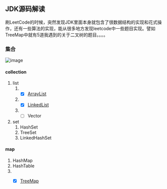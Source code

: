 ## JDK源码解读

刷LeetCode的时候，突然发现JDK里面本身就包含了很数据结构的实现和花式操作，还有一些算法的实现，能从很多地方发现leetcode中一些题目实现。譬如TreeMap中就有5道我遇到的关于二叉树的题目。。。。

### 集合

![image](https://i.loli.net/2020/03/13/OYNcWr78AxQfqau.png)



#### collection

1. list
   1. * [x] [ArrayList](https://github.com/KongWiki/JDK/tree/master/src/com/wkk/jdk/collection/arraylist)
   2. * [x] [LinkedList](https://github.com/KongWiki/JDK/tree/master/src/com/wkk/jdk/collection/linkedlist)
   3. * [ ] Vector
2. set
   1. HashSet
   2. TreeSet
   3. LinkedHashSet

#### map

1. HashMap
2. HashTable
3. * [x] [TreeMap](https://github.com/KongWiki/JDK/tree/master/src/com/wkk/jdk/map/treemap)

